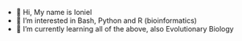 - 👋 Hi, My name is Ioniel
- 👀 I’m interested in Bash, Python and R (bioinformatics)
- 🌱 I’m currently learning all of the above, also Evolutionary Biology

<!---
0-Ioniel-0/0-Ioniel-0 is a ✨ special ✨ repository because its `README.md` (this file) appears on your GitHub profile.
You can click the Preview link to take a look at your changes.
--->
